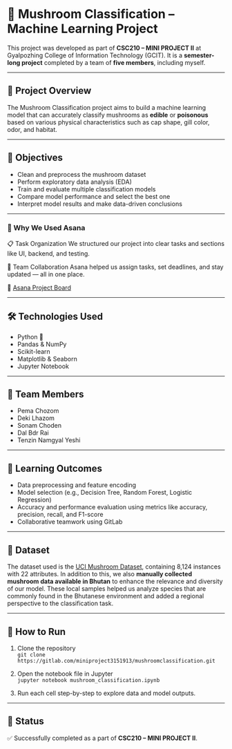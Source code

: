 # 🍄 Mushroom Classification – Machine Learning Project

This project was developed as part of **CSC210 – MINI PROJECT II** at Gyalpozhing College of Information Technology (GCIT). It is a **semester-long project** completed by a team of **five members**, including myself.

---

## 📌 Project Overview

The Mushroom Classification project aims to build a machine learning model that can accurately classify mushrooms as **edible** or **poisonous** based on various physical characteristics such as cap shape, gill color, odor, and habitat.

---

## 🎯 Objectives

- Clean and preprocess the mushroom dataset
- Perform exploratory data analysis (EDA)
- Train and evaluate multiple classification models
- Compare model performance and select the best one
- Interpret model results and make data-driven conclusions

---
### 🧰 Why We Used Asana
📋 Task Organization
We structured our project into clear tasks and sections like UI, backend, and testing.

👥 Team Collaboration
Asana helped us assign tasks, set deadlines, and stay updated — all in one place.

🔗 [Asana Project Board](https://app.asana.com/1/1209558684444853/project/1209558703289971/board/1209558649788351)

---

## 🛠️ Technologies Used

- Python 🐍
- Pandas & NumPy
- Scikit-learn
- Matplotlib & Seaborn
- Jupyter Notebook

---

## 👥 Team Members

- Pema Chozom  
- Deki Lhazom
- Sonam Choden 
- Dal Bdr Rai 
- Tenzin Namgyal Yeshi

---

## 🧠 Learning Outcomes

- Data preprocessing and feature encoding
- Model selection (e.g., Decision Tree, Random Forest, Logistic Regression)
- Accuracy and performance evaluation using metrics like accuracy, precision, recall, and F1-score
- Collaborative teamwork using GitLab

---

## 📂 Dataset

The dataset used is the [UCI Mushroom Dataset](https://www.kaggle.com/datasets/uciml/mushroom-classification), containing 8,124 instances with 22 attributes.
In addition to this, we also **manually collected mushroom data available in Bhutan** to enhance the relevance and diversity of our model. These local samples helped us analyze species that are commonly found in the Bhutanese environment and added a regional perspective to the classification task.

---

## 🚀 How to Run

1. Clone the repository  
   `git clone https://gitlab.com/miniproject3151913/mushroomclassification.git`

2. Open the notebook file in Jupyter  
   `jupyter notebook mushroom_classification.ipynb`

3. Run each cell step-by-step to explore data and model outputs.

---

## 📌 Status

✅ Successfully completed as a part of **CSC210 – MINI PROJECT II**.

